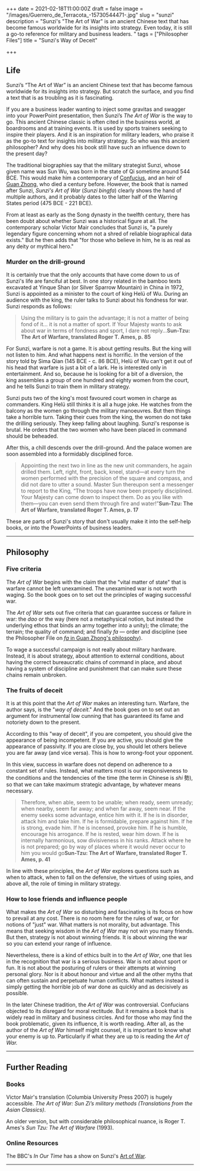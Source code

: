 +++
date = 2021-02-18T11:00:00Z
draft = false
image = "/images/Guerrero_de_Terracota_-15730544471-.jpg"
slug = "sunzi"
description = "Sunzi's \"The Art of War\" is an ancient Chinese text that has become famous worldwide for its insights into strategy. Even today, it is still a go-to reference for military and business leaders. "
tags = ["Philosopher Files"]
title = "Sunzi's Way of Deceit"

+++


## **Life**

Sunzi’s “The Art of War” is an ancient Chinese text that has become famous worldwide for its insights into strategy. But scratch the surface, and you find a text that is as troubling as it is fascinating.

If you are a business leader wanting to inject some gravitas and swagger into your PowerPoint presentation, then Sunzi’s _The Art of War_ is the way to go. This ancient Chinese classic is often cited in the business world, at boardrooms and at training events. It is used by sports trainers seeking to inspire their players. And it is an inspiration for military leaders, who praise it as the go-to text for insights into military strategy. So who was this ancient philosopher? And why does his book still have such an influence down to the present day?

The traditional biographies say that the military strategist Sunzi, whose given name was Sun Wu, was born in the state of Qi sometime around 544 BCE. This would make him a contemporary of [Confucius](/confucius), and an heir of [Guan Zhong](/guan-zhong), who died a century before. However, the book that is named after Sunzi, _Sunzi's Art of War_ (_Sunzi bingfa_) clearly shows the hand of multiple authors, and it probably dates to the latter half of the Warring States period (475 BCE - 221 BCE).

From at least as early as the Song dynasty in the twelfth century, there has been doubt about whether Sunzi was a historical figure at all. The contemporary scholar Victor Mair concludes that Sunzi is, "a purely legendary figure concerning whom not a shred of reliable biographical data exists." But he then adds that "for those who believe in him, he is as real as any deity or mythical hero."

### Murder on the drill-ground

It is certainly true that the only accounts that have come down to us of Sunzi's life are fanciful at best. In one story related in the bamboo texts excavated at  Yinque Shan (or Silver Sparrow Mountain) in China in 1972, Sunzi is appointed as a minister to the court of king Helü of Wu. During an audience with the king, the ruler talks to Sunzi about his fondness for war. Sunzi responds as follows:

> Using the military is to gain the advantage; it is not a matter of being fond of it... it is not a matter of sport. If Your Majesty wants to ask about war in terms of fondness and sport, I dare not reply...**Sun-Tzu: The Art of Warfare, translated Roger T. Ames, p. 85**

For Sunzi, warfare is not a game. It is about getting results. But the king will not listen to him. And what happens next is horrific. In the version of the story told by Sima Qian (145 BCE - c. 86 BCE), Helü of Wu can't get it out of his head that warfare is just a bit of a lark. He is interested only in entertainment. And so, because he is looking for a bit of a diversion, the king assembles a group of one hundred and eighty women from the court, and he tells Sunzi to train them in military strategy.

Sunzi puts two of the king's most favoured court women in charge as commanders. King Helü still thinks it is all a huge joke. He watches from the balcony as the women go through the military manoeuvres. But then things take a horrible turn. Taking their cues from the king, the women do not take the drilling seriously. They keep falling about laughing. Sunzi's response is brutal. He orders that the two women who have been placed in command should be beheaded.

After this, a chill descends over the drill-ground. And the palace women are soon assembled into a formidably disciplined force.

> Appointing the next two in line as the new unit commanders, he again drilled them. Left, right, front, back, kneel, stand—at every turn the women performed with the precision of the square and compass, and did not dare to utter a sound. Master Sun thereupon sent a messenger to report to the King, “The troops have now been properly disciplined. Your Majesty can come down to inspect them. Do as you like with them—you can even send them through fire and water!”**Sun-Tzu: The Art of Warfare, translated Roger T. Ames, p. 17**

These are parts of Sunzi's story that don't usually make it into the self-help books, or into the PowerPoints of business leaders.

---

## **Philosophy**

### Five criteria

The _Art of War_ begins with the claim that the "vital matter of state" that is warfare cannot be left unexamined. The unexamined war is not worth waging.  So the book goes on to set out the principles of waging successful war.

The _Art of War_ sets out five criteria that can guarantee success or failure in war: the _dao_ or the way (here not a metaphysical notion, but instead the underlying ethos that binds an army together into a unity); the climate; the terrain; the quality of command; and finally _fa_ — order and discipline (see the Philosopher File on [_fa_ in Guan Zhong's philosophy](/guan-zhong)).

To wage a successful campaign is not really about military hardware. Instead, it is about strategy, about attention to external conditions, about having the correct bureaucratic chains of command in place, and about having a system of discipline and punishment that can make sure these chains remain unbroken.

### The fruits of deceit

It is at this point that the _Art of War_ makes an interesting turn. Warfare, the author says, is the "_way of deceit_." And the book goes on to set out an argument for instrumental low cunning that has guaranteed its fame and notoriety down to the present.

According to this "way of deceit", if you are competent, you should give the appearance of being incompetent. If you are active, you should give the appearance of passivity. If you are close by, you should let others believe you are far away (and vice versa). This is how to wrong-foot your opponent.

In this view, success in warfare does not depend on adherence to a constant set of rules. Instead, what matters most is our responsiveness to the conditions and the tendencies of the time (the term in Chinese is _shi_ 勢), so that we can take maximum strategic advantage, by whatever means necessary.

> Therefore, when able, seem to be unable; when ready, seem unready; when nearby, seem far away; and when far away, seem near. If the enemy seeks some advantage, entice him with it. If he is in disorder, attack him and take him. If he is formidable, prepare against him. If he is strong, evade him. If he is incensed, provoke him. If he is humble, encourage his arrogance. If he is rested, wear him down. If he is internally harmonious, sow divisiveness in his ranks. Attack where he is not prepared; go by way of places where it would never occur to him you would go**Sun-Tzu: The Art of Warfare, translated Roger T. Ames, p. 41**

In line with these principles, the _Art of War_ explores questions such as when to attack, when to fall on the defensive, the virtues of using spies, and above all, the role of timing in military strategy.

### How to lose friends and influence people

What makes the _Art of War_ so disturbing and fascinating is its focus on how to prevail at any cost. There is no room here for the rules of war, or for notions of "just" war. What matters is not morality, but advantage. This means that seeking wisdom in the _Art of War_ may not win you many friends. But then, strategy is not about winning friends. It is about winning the war so you can extend your range of influence.

Nevertheless, there is a kind of ethics built in to the _Art of War_, one that lies in the recognition that war is a serious business. War is not about sport or fun. It is not about the posturing of rulers or their attempts at winning personal glory. Nor is it about honour and virtue and all the other myths that can often sustain and perpetuate human conflicts. What matters instead is simply getting the horrible job of war done as quickly and as decisively as possible.

In the later Chinese tradition, the _Art of War_ was controversial. Confucians objected to its disregard for moral rectitude. But it remains a book that is widely read in military and business circles. And for those who may find the book problematic, given its influence, it is worth reading. After all, as the author of the _Art of War_ himself might counsel, it is important to know what your enemy is up to. Particularly if what they are up to is reading the _Art of War._

---

## **Further Reading**

### **Books**

Victor Mair's translation (Columbia University Press 2007) is hugely accessible. _The Art of War: Sun Zi’s military methods (Translations from the Asian Classics)_.

An older version, but with considerable philosophical nuance, is Roger T. Ames's _Sun Tzu: The Art of Warfare_ (1993).

### **Online Resources**

The BBC's _In Our Time_ has a show on Sunzi's [Art of War](https://www.bbc.co.uk/programmes/b09smh59).

---







